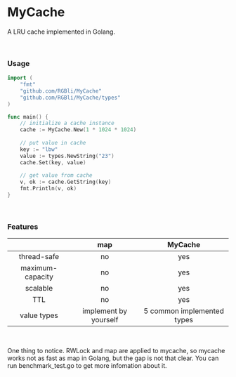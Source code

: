# MyCache
A LRU cache implemented in Golang.


</br>


### Usage
```go
import (
    "fmt"
    "github.com/RGBli/MyCache"
    "github.com/RGBli/MyCache/types"
)

func main() {
    // initialize a cache instance
    cache := MyCache.New(1 * 1024 * 1024)
    
    // put value in cache
    key := "lbw"
    value := types.NewString("23")
    cache.Set(key, value)
    
    // get value from cache
    v, ok := cache.GetString(key)
    fmt.Println(v, ok)
}
```

</br>

### Features
|     |map|MyCache|
|:---:|:---:|:---:|
|thread-safe|no|yes|
|maximum-capacity|no|yes|
|scalable|no|yes|
|TTL|no|yes|
|value types|implement by yourself|5 common implemented types|

</br>

One thing to notice. RWLock and map are applied to mycache, so mycache works not as fast as map in Golang, but the gap is not that clear. You can run benchmark_test.go to get more infomation about it.
